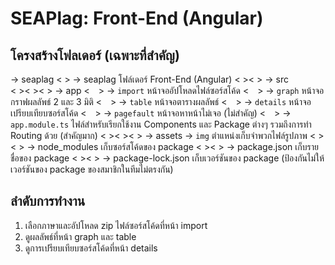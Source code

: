# SEAPlag: Front-End (Angular)

## โครงสร้างโฟลเดอร์ (เฉพาะที่สําคัญ)
-> seaplag
<&nbsp;>    -> seaplag                      โฟล์เดอร์ Front-End (Angular)
<&nbsp;><&nbsp;>        -> src             
<&nbsp;><&nbsp;><&nbsp;>            -> app
<&emsp;>                -> `import`         หน้าจออัปโหลดไฟล์ซอร์สโค้ด
<&emsp;>                -> `graph`          หน้าจอกราฟผลลัพธ์ 2 และ 3 มิติ
<&emsp;>                -> `table`          หน้าจอตารางผลลัพธ์
<&emsp;>               -> `details`        หน้าจอเปรียบเทียบซอร์สโค้ด
<&emsp;>                -> `pagefault`      หน้าจอหาหน้าไม่เจอ (ไม่สําคัญ)
<&emsp;>                -> `app.module.ts`  ไฟล์สําหรับเรียกใช้งาน Components และ Package ต่างๆ รวมถึงการทํา Routing ด้วย (สําคัญมาก)
<&nbsp;><&nbsp;><&nbsp;>            -> assets
                -> `img`            ตําแหน่งเก็บจําพวกไฟล์รูปภาพ
<&nbsp;><&nbsp;>        -> node_modules             เก็บซอร์สโค้ดของ package 
<&nbsp;><&nbsp;>        -> package.json             เก็บรายชื่อของ package
<&nbsp;><&nbsp;>        -> package-lock.json        เก็บเวอร์ชันของ package (ป้องกันไม่ให้เวอร์ชันของ package ของสมาชิกในทีมไม่ตรงกัน)

## ลําดับการทํางาน
1. เลือกภาษาและอัปโหลด zip ไฟล์ซอร์สโค้ดที่หน้า import
2. ดูผลลัพธ์ที่หน้า graph และ table
3. ดูการเปรียบเทียบซอร์สโค้ดที่หน้า details